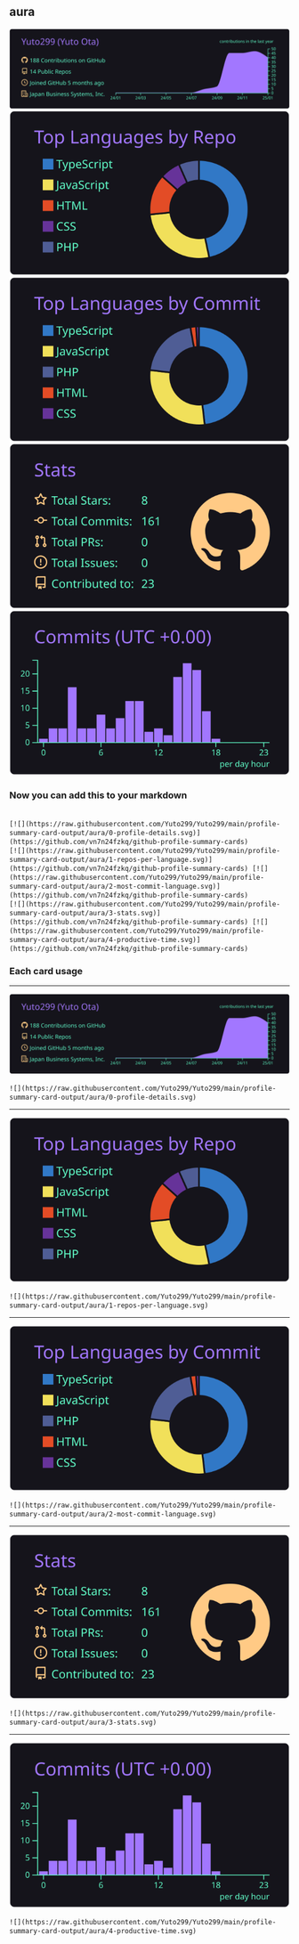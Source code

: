 ## aura

[![](./0-profile-details.svg)](https://github.com/vn7n24fzkq/github-profile-summary-cards)
[![](./1-repos-per-language.svg)](https://github.com/vn7n24fzkq/github-profile-summary-cards) [![](./2-most-commit-language.svg)](https://github.com/vn7n24fzkq/github-profile-summary-cards)
[![](./3-stats.svg)](https://github.com/vn7n24fzkq/github-profile-summary-cards) [![](./4-productive-time.svg)](https://github.com/vn7n24fzkq/github-profile-summary-cards)
### Now you can add this to your markdown
```

[![](https://raw.githubusercontent.com/Yuto299/Yuto299/main/profile-summary-card-output/aura/0-profile-details.svg)](https://github.com/vn7n24fzkq/github-profile-summary-cards)
[![](https://raw.githubusercontent.com/Yuto299/Yuto299/main/profile-summary-card-output/aura/1-repos-per-language.svg)](https://github.com/vn7n24fzkq/github-profile-summary-cards) [![](https://raw.githubusercontent.com/Yuto299/Yuto299/main/profile-summary-card-output/aura/2-most-commit-language.svg)](https://github.com/vn7n24fzkq/github-profile-summary-cards)
[![](https://raw.githubusercontent.com/Yuto299/Yuto299/main/profile-summary-card-output/aura/3-stats.svg)](https://github.com/vn7n24fzkq/github-profile-summary-cards) [![](https://raw.githubusercontent.com/Yuto299/Yuto299/main/profile-summary-card-output/aura/4-productive-time.svg)](https://github.com/vn7n24fzkq/github-profile-summary-cards)

```

### Each card usage
---

![](./0-profile-details.svg)

```
![](https://raw.githubusercontent.com/Yuto299/Yuto299/main/profile-summary-card-output/aura/0-profile-details.svg)
```

    

---

![](./1-repos-per-language.svg)

```
![](https://raw.githubusercontent.com/Yuto299/Yuto299/main/profile-summary-card-output/aura/1-repos-per-language.svg)
```

    

---

![](./2-most-commit-language.svg)

```
![](https://raw.githubusercontent.com/Yuto299/Yuto299/main/profile-summary-card-output/aura/2-most-commit-language.svg)
```

    

---

![](./3-stats.svg)

```
![](https://raw.githubusercontent.com/Yuto299/Yuto299/main/profile-summary-card-output/aura/3-stats.svg)
```

    

---

![](./4-productive-time.svg)

```
![](https://raw.githubusercontent.com/Yuto299/Yuto299/main/profile-summary-card-output/aura/4-productive-time.svg)
```

    
